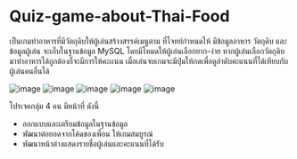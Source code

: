 # Quiz-game-about-Thai-Food
เป็นเกมทำอาหารที่มีวัตถุดิบให้ผู้เล่นสร้างสรรค์เมนูตาม
ที่โจทย์กำหนดให้ มีข้อมูลอาหาร วัตถุดิบ และข้อมูลผู้เล่น จะเก็บในฐานข้อมูล MySQL โดยมีโหมดให้ผู้เล่นเลือกยาก-ง่าย
หากผู้เล่นเลือกวัตถุดิบมาทำอาหารได้ถูกต้องก็จะมีการให้คะเเนน เมื่อเล่นจบเกมจะมีปุ่มให้กดเพื่อดูลำดับคะแนนที่ได้เทียบกับผู้เล่นคนอื่นได้

![image](https://github.com/user-attachments/assets/19ade8d1-3a80-430c-bce5-c06fe2c849d6)
![image](https://github.com/user-attachments/assets/5d617c8b-c805-4cdc-adb9-6beb7698e5be)
![image](https://github.com/user-attachments/assets/79308819-00e0-459c-ab40-7acb566fc697)
![image](https://github.com/user-attachments/assets/a669bd84-3502-4dd2-8622-e85983a227da)
![image](https://github.com/user-attachments/assets/b9c02c90-750b-4f8a-9792-571402e81642)


โปรเจคกลุ่ม 4 คน มีหน้าที่ ดังนี้
- ออกแบบและเตรียมข้อมูลในฐานข้อมูล
- พัฒนาต่อยอดจากโค้ดของเพื่อน ให้เกมสมบูรณ์
- พัฒนาหน้าต่างแสดงรายชื่อผู้เล่นและคะแนนที่ได้รับ



